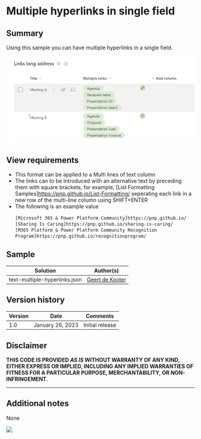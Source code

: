 # Multiple hyperlinks in single field

## Summary
Using this sample you can have multiple hyperlinks in a single field.

![screenshot of the sample](./assets/screenshot.png)

## View requirements
- This format can be applied to a Multi lines of text column
- The links can to be introduced with an alternative text by preceding them with square brackets, for example, [List Formatting Samples]https://pnp.github.io/List-Formatting/ seperating each link in a new row of the multi-line column using SHIFT+ENTER
- The following is an example value
    ```
    [Microsoft 365 & Power Platform Community]https://pnp.github.io/
    [Sharing Is Caring]https://pnp.github.io/sharing-is-caring/
    [M365 Platform & Power Platform Community Recognition Program]https://pnp.github.io/recognitionprogram/
    ```

## Sample

Solution|Author(s)
--------|---------
text-multiple-hyperlinks.json | [Geert de Kooter](https://github.com/gdk-max)

## Version history

Version|Date|Comments
-------|----|--------
1.0|January 26, 2023|Initial release

## Disclaimer

**THIS CODE IS PROVIDED *AS IS* WITHOUT WARRANTY OF ANY KIND, EITHER EXPRESS OR IMPLIED, INCLUDING ANY IMPLIED WARRANTIES OF FITNESS FOR A PARTICULAR PURPOSE, MERCHANTABILITY, OR NON-INFRINGEMENT.**

---

## Additional notes
None

<img src="https://pnptelemetry.azurewebsites.net/list-formatting/column-samples/text-multiple-hyperlinks" />